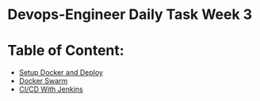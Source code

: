 # Devops-Engineer Daily Task Week 3

# Table of Content:
- [Setup Docker and Deploy](https://github.com/twkakbar/pelatihan/blob/main/week%203/day%201%20-%20Docker%20and%20deploy/setup-docker-frontend-backend.md)
- [Docker Swarm](https://github.com/twkakbar/pelatihan/blob/main/week%203/day%202%20-%20Docker%20swarm/docker-swarm.md)
- [CI/CD With Jenkins](https://github.com/twkakbar/pelatihan/blob/main/week%203/day%203%20-%20CI%20CD%20with%20jenkins/ci-cd-jenkins.md)
